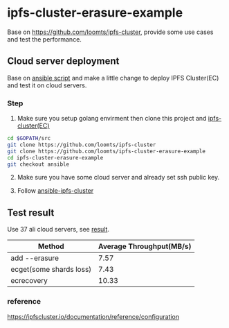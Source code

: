 # ipfs-cluster-erasure-example
Base on https://github.com/loomts/ipfs-cluster, provide some use cases and test the performance.

## Cloud server deployment
Base on [ansible script](https://github.com/hsanjuan/ansible-ipfs-cluster) and make a little change to deploy
IPFS Cluster(EC) and test it on cloud servers.

### Step
1. Make sure you setup golang envirment then clone this project and [ipfs-cluster(EC)](https://github.com/loomts/ipfs-cluster)
```zsh
cd $GOPATH/src
git clone https://github.com/loomts/ipfs-cluster
git clone https://github.com/loomts/ipfs-cluster-erasure-example
cd ipfs-cluster-erasure-example
git checkout ansible
```
2. Make sure you have some cloud server and already set ssh public key.

3. Follow [ansible-ipfs-cluster](ansible-ipfs-cluster/README.md)

## Test result
Use 37 ali cloud servers, see [result](result).

| Method                  | Average Throughput(MB/s) |
| ----------------------- | ------------------------ |
| add --erasure           | 7.57                     |
| ecget(some shards loss) | 7.43                     |
| ecrecovery              | 10.33                    |

### reference
https://ipfscluster.io/documentation/reference/configuration
